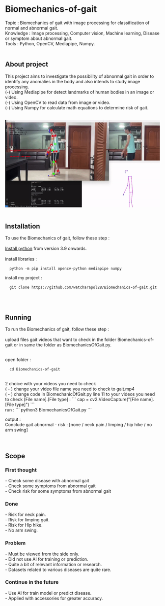 # Biomechanics-of-gait
Topic : Biomechanics of gait with image processing for classification of normal and abnormal gait.</br>
Knowledge : Image processing, Computer vision, Machine learning, Disease or symptom about abnormal gait.</br>
Tools : Python, OpenCV, Mediapipe, Numpy.</br></br>

## About project
This project aims to investigate the possibility of abnormal gait in order to identify any anomalies in the body and also intends to study image processing.</br>
(-) Using Mediapipe for detect landmarks of human bodies in an image or video.</br>
(-) Using OpenCV to read data from image or video.</br>
(-) Using Numpy for calculate math equations to determine risk of gait.</br></br>

<img src = "Limping gait.gif" />
</br></br>

## Installation
To use the Biomechanics of gait, follow these step :</br></br>
<a href = "https://www.python.org/downloads/">Install python</a> <a>from version 3.9 onwards.</a>
</br></br>
install libraries :
```
  python -m pip install opencv-python mediapipe numpy
```

install my project :</br>
```
  git clone https://github.com/watcharapol28/Biomechanics-of-gait.git
```
</br></br>

## Running
To run the Biomechanics of gait, follow these step :</br></br>
upload files gait videos that want to check in the folder Biomechanics-of-gait or in same the folder as BiomechanicsOfGait.py.
</br></br>

open folder :
```
  cd Biomechanics-of-gait
```
</br>
2 choice with your videos you need to check</br>
( - ) change your video file name you need to check to gait.mp4</br>
( - ) change code in BiomechanicOfGait.py line 11 to your videos you need to check [File name].[File type] :
```
  cap = cv2.VideoCapture("[File name].[File type]")
```
</br>
run :
```
  python3 BiomechanicsOfGait.py
```
</br>

output :</br>
Conclude gait abnormal - risk : [none / neck pain / limping / hip hike / no arm swing]</br>
</br></br>


<h2>Scope</h2>
<h3>First thought</h3>
- Check some disease with abnormal gait</br>
- Check some symptoms from abnormal gait</br>
- Check risk for some symptoms from abnormal gait</br>
<h3>Done</h3>
- Risk for neck pain.</br>
- Risk for limping gait.</br>
- Risk for Hip hike.</br>
- No arm swing.</br>
<h3>Problem</h3>
- Must be viewed from the side only.</br>
- Did not use AI for training or prediction.</br>
- Quite a bit of relevant information or research.</br>
- Datasets related to various diseases are quite rare.</br>
<h3>Continue in the future</h3>
- Use AI for train model or predict disease.</br>
- Applied with accessories for greater accuracy.</br>
